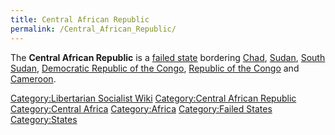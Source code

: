 ```yaml
---
title: Central African Republic
permalink: /Central_African_Republic/
---
```


The **Central African Republic** is a [failed
state](Failed_State "wikilink") bordering [Chad](Chad "wikilink"),
[Sudan](Sudan "wikilink"), [South Sudan](South_Sudan "wikilink"),
[Democratic Republic of the
Congo](Democratic_Republic_of_the_Congo "wikilink"), [Republic of the
Congo](Republic_of_the_Congo "wikilink") and
[Cameroon](Cameroon "wikilink").

[Category:Libertarian Socialist
Wiki](Category:Libertarian_Socialist_Wiki "wikilink") [Category:Central
African Republic](Category:Central_African_Republic "wikilink")
[Category:Central Africa](Category:Central_Africa "wikilink")
[Category:Africa](Category:Africa "wikilink") [Category:Failed
States](Category:Failed_States "wikilink")
[Category:States](Category:States "wikilink")